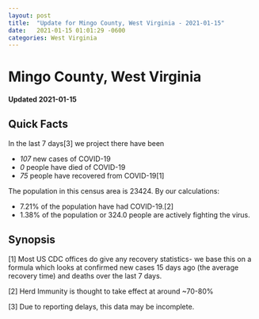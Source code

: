 ```yaml
---
layout: post
title:  "Update for Mingo County, West Virginia - 2021-01-15"
date:   2021-01-15 01:01:29 -0600
categories: West Virginia
---
```


# Mingo County, West Virginia
#### Updated 2021-01-15

## Quick Facts

In the last 7 days[3] we project there have been
- *107* new cases of COVID-19
- *0* people have died of COVID-19
- *75* people have recovered from COVID-19[1]

The population in this census area is 23424. By our calculations:
- 7.21% of the population have had COVID-19.[2]
- 1.38% of the population or 324.0 people are actively fighting the virus.

## Synopsis




[1] Most US CDC offices do give any recovery statistics- we base this on a formula which looks at confirmed new cases
15 days ago (the average recovery time) and deaths over the last 7 days.

[2] Herd Immunity is thought to take effect at around ~70-80%

[3] Due to reporting delays, this data may be incomplete.
 
    